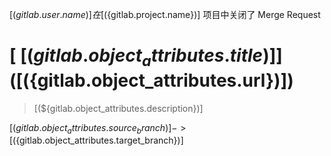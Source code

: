 

[(${gitlab.user.name})] 在 [(${gitlab.project.name})] 项目中关闭了 Merge Request

# [ [(${gitlab.object_attributes.title})] ]([(${gitlab.object_attributes.url})])

> [(${gitlab.object_attributes.description})]

[(${gitlab.object_attributes.source_branch})] -> [(${gitlab.object_attributes.target_branch})]



